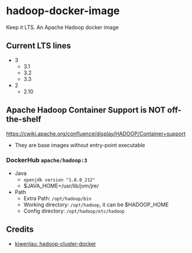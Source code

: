 # hadoop-docker-image
Keep it LTS. An Apache Hadoop docker image


## Current LTS lines
- 3
    - 3.1
    - 3.2
    - 3.3
- 2
    - 2.10


## Apache Hadoop Container Support is NOT off-the-shelf
https://cwiki.apache.org/confluence/display/HADOOP/Container+support
- They are base images without entry-point executable
### DockerHub `apache/hadoop:3`
- Java
    - `openjdk version "1.8.0_212"`
    - $JAVA_HOME=/usr/lib/jvm/jre/
- Path
    - Extra Path: `/opt/hadoop/bin`
    - Working directory: `/opt/hadoop`, it can be $HADOOP_HOME
    - Config directory: `/opt/hadoop/etc/hadoop`

## Credits
- [kiwenlau: hadoop-cluster-docker](https://github.com/kiwenlau/hadoop-cluster-docker)
